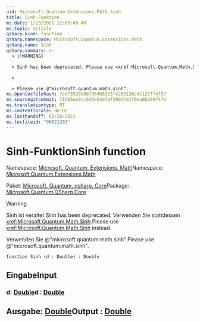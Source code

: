 ```yaml
---
uid: Microsoft.Quantum.Extensions.Math.Sinh
title: Sinh-Funktion
ms.date: 1/23/2021 12:00:00 AM
ms.topic: article
qsharp.kind: function
qsharp.namespace: Microsoft.Quantum.Extensions.Math
qsharp.name: Sinh
qsharp.summary: >-
  > [!WARNING]

  > Sinh has been deprecated. Please use <xref:Microsoft.Quantum.Math.Sinh> instead.

  >

  > Please use @"microsoft.quantum.math.sinh".
ms.openlocfilehash: 7edf3528b88f964b5325fe269136c4c127ff4f57
ms.sourcegitcommit: 71605ea9cc630e84e7ef29027e1f0ea06299747e
ms.translationtype: MT
ms.contentlocale: de-DE
ms.lasthandoff: 01/26/2021
ms.locfileid: "98821203"
---
```

# <a name="sinh-function"></a><span data-ttu-id="c0800-102">Sinh-Funktion</span><span class="sxs-lookup"><span data-stu-id="c0800-102">Sinh function</span></span>

<span data-ttu-id="c0800-103">Namespace: [Microsoft. Quantum. Extensions. Math](xref:Microsoft.Quantum.Extensions.Math)</span><span class="sxs-lookup"><span data-stu-id="c0800-103">Namespace: [Microsoft.Quantum.Extensions.Math](xref:Microsoft.Quantum.Extensions.Math)</span></span>

<span data-ttu-id="c0800-104">Paket: [Microsoft. Quantum. qsharp. Core](https://nuget.org/packages/Microsoft.Quantum.QSharp.Core)</span><span class="sxs-lookup"><span data-stu-id="c0800-104">Package: [Microsoft.Quantum.QSharp.Core](https://nuget.org/packages/Microsoft.Quantum.QSharp.Core)</span></span>


> [!WARNING]
> <span data-ttu-id="c0800-105">Sinh ist veraltet.</span><span class="sxs-lookup"><span data-stu-id="c0800-105">Sinh has been deprecated.</span></span> <span data-ttu-id="c0800-106">Verwenden Sie stattdessen <xref:Microsoft.Quantum.Math.Sinh>.</span><span class="sxs-lookup"><span data-stu-id="c0800-106">Please use <xref:Microsoft.Quantum.Math.Sinh> instead.</span></span>
>
> <span data-ttu-id="c0800-107">Verwenden Sie @"microsoft.quantum.math.sinh".</span><span class="sxs-lookup"><span data-stu-id="c0800-107">Please use @"microsoft.quantum.math.sinh".</span></span>



```qsharp
function Sinh (d : Double) : Double
```


## <a name="input"></a><span data-ttu-id="c0800-108">Eingabe</span><span class="sxs-lookup"><span data-stu-id="c0800-108">Input</span></span>

### <a name="d--double"></a><span data-ttu-id="c0800-109">d: [Double](xref:microsoft.quantum.lang-ref.double)</span><span class="sxs-lookup"><span data-stu-id="c0800-109">d : [Double](xref:microsoft.quantum.lang-ref.double)</span></span>





## <a name="output--double"></a><span data-ttu-id="c0800-110">Ausgabe: [Double](xref:microsoft.quantum.lang-ref.double)</span><span class="sxs-lookup"><span data-stu-id="c0800-110">Output : [Double](xref:microsoft.quantum.lang-ref.double)</span></span>

